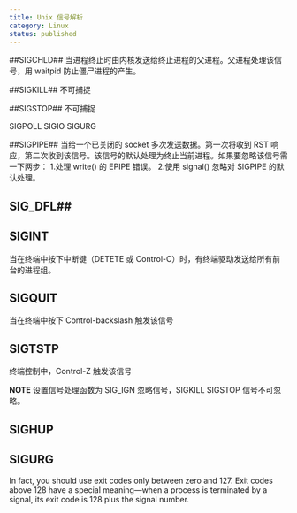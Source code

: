 ```yaml
---
title: Unix 信号解析
category: Linux
status: published
---
```


##SIGCHLD## 
当进程终止时由内核发送给终止进程的父进程。父进程处理该信号，用 waitpid 防止僵尸进程的产生。

##SIGKILL##
不可捕捉

##SIGSTOP## 
不可捕捉

SIGPOLL
SIGIO
SIGURG

##SIGPIPE##
当给一个已关闭的 socket 多次发送数据。第一次将收到 RST 响应，第二次收到该信号。该信号的默认处理为终止当前进程。如果要忽略该信号需一下两步：
1.处理 write() 的 EPIPE 错误。
2.使用 signal() 忽略对 SIGPIPE 的默认处理。

## SIG_DFL##

## SIGINT
当在终端中按下中断键（DETETE 或 Control-C）时，有终端驱动发送给所有前台的进程组。

## SIGQUIT

当在终端中按下 Control-backslash 触发该信号


## SIGTSTP

终端控制中，Control-Z 触发该信号

**NOTE**
设置信号处理函数为 SIG_IGN 忽略信号，SIGKILL SIGSTOP 信号不可忽略。

## SIGHUP


## SIGURG



In fact, you should use exit codes only between zero and 127. Exit codes above 128 have
a special meaning—when a process is terminated by a signal, its exit code is 128 plus
the signal number.

